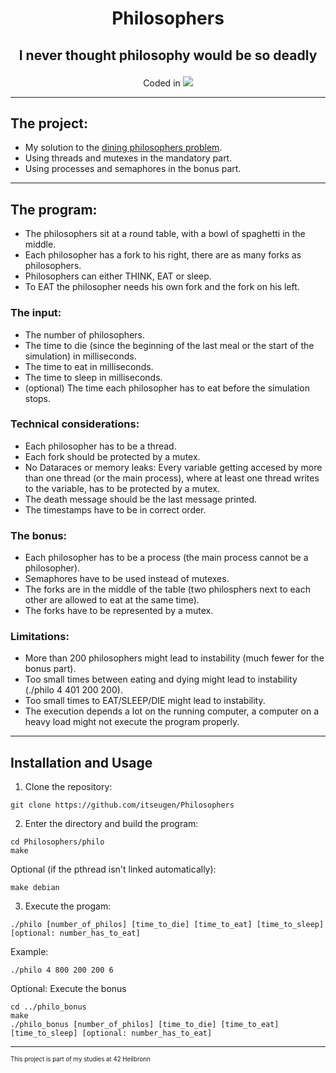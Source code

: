 <h1 align="center">
	<p>
		Philosophers
	</p>
</h1>
<h2 align="center">
	<p>
			I never thought philosophy would be so deadly
	</p>
</h2>
<p align="center">
Coded in
	<a href="https://skillicons.dev">
		<img src="https://skillicons.dev/icons?i=c" />
	</a>
</p>

---
## The project:
- My solution to the [dining philosophers problem](https://en.wikipedia.org/wiki/Dining_philosophers_problem "Link to wikipedia").
- Using threads and mutexes in the mandatory part.
- Using processes and semaphores in the bonus part.
---
## The program:
- The philosophers sit at a round table, with a bowl of spaghetti in the middle.
- Each philosopher has a fork to his right, there are as many forks as philosophers.
- Philosophers can either THINK, EAT or sleep.
- To EAT the philosopher needs his own fork and the fork on his left.
### The input:
- The number of philosophers.
- The time to die (since the beginning of the last meal or the start of the simulation) in milliseconds.
- The time to eat in milliseconds.
- The time to sleep in milliseconds.
- (optional) The time each philosopher has to eat before the simulation stops.
### Technical considerations:
- Each philosopher has to be a thread.
- Each fork should be protected by a mutex.
- No Dataraces or memory leaks: Every variable getting accesed by more than one thread (or the main process), where at least one thread writes to the variable, has to be protected by a mutex.
- The death message should be the last message printed.
- The timestamps have to be in correct order.
### The bonus:
- Each philosopher has to be a process (the main process cannot be a philosopher).
- Semaphores have to be used instead of mutexes.
- The forks are in the middle of the table (two philosphers next to each other are allowed to eat at the same time).
- The forks have to be represented by a mutex.
### Limitations:
- More than 200 philosophers might lead to instability (much fewer for the bonus part).
- Too small times between eating and dying might lead to instability (./philo 4 401 200 200).
- Too small times to EAT/SLEEP/DIE might lead to instability.
- The execution depends a lot on the running computer, a computer on a heavy load might not execute the program properly.
---
## Installation and Usage
1. Clone the repository:
```shell
git clone https://github.com/itseugen/Philosophers
```
2. Enter the directory and build the program:
```shell
cd Philosophers/philo
make
```
Optional (if the pthread isn't linked automatically):
```shell
make debian
```
3. Execute the progam:
```shell
./philo [number_of_philos] [time_to_die] [time_to_eat] [time_to_sleep] [optional: number_has_to_eat]
```
Example:
```shell
./philo 4 800 200 200 6
```
Optional: Execute the bonus
```shell
cd ../philo_bonus
make
./philo_bonus [number_of_philos] [time_to_die] [time_to_eat] [time_to_sleep] [optional: number_has_to_eat]
```
---
<sub><sup>This project is part of my studies at 42 Heilbronn</sup></sub>